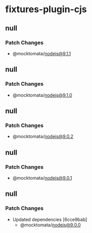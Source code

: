 # fixtures-plugin-cjs

## null

### Patch Changes

- @mocktomata/nodejs@9.1.1

## null

### Patch Changes

- @mocktomata/nodejs@9.1.0

## null

### Patch Changes

- @mocktomata/nodejs@9.0.2

## null

### Patch Changes

- @mocktomata/nodejs@9.0.1

## null

### Patch Changes

- Updated dependencies [6cce9bab]
  - @mocktomata/nodejs@9.0.0
